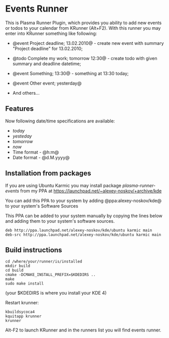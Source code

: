 Events Runner
=============

This is Plasma Runner Plugin, which provides you ability to add new events or todos to your calendar from KRunner (Alt+F2). With this runner you may enter into KRunner something like following:

* @event Project deadline; 13.02.2010@ - create new event with summary "Project deadline" for 13.02.2010;
* @todo Complete my work; tomorrow 12:30@ - create todo with given summary and deadline datetime;
* @event Something; 13:30@ - something at 13:30 today;
* @event Other event; yesterday@

* And others...

Features
--------

Now following date/time specifications are available:
* *today*
* *yesteday*
* *tomorrow*
* *now*
* Time format - @h:m@
* Date format - @d.M.yyyy@

Installation from packages
--------------------------

If you are using Ubuntu Karmic you may install package *plasma-runner-events* from my PPA at https://launchpad.net/~alexey-noskov/+archive/kde

You can add this PPA to your system by adding @ppa:alexey-noskov/kde@ to your system's Software Sources

This PPA can be added to your system manually by copying the lines below and adding them to your system's software sources.

    deb http://ppa.launchpad.net/alexey-noskov/kde/ubuntu karmic main 
    deb-src http://ppa.launchpad.net/alexey-noskov/kde/ubuntu karmic main 

Build instructions
------------------

    cd /where/your/runner/is/installed
    mkdir build
    cd build
    cmake -DCMAKE_INSTALL_PREFIX=$KDEDIRS .. 
    make 
    sudo make install

(your $KDEDIRS is where you install your KDE 4)

Restart krunner:

    kbuildsycoca4
    kquitapp krunner
    krunner

Alt-F2 to launch KRunner and in the runners list you will find events runner.


